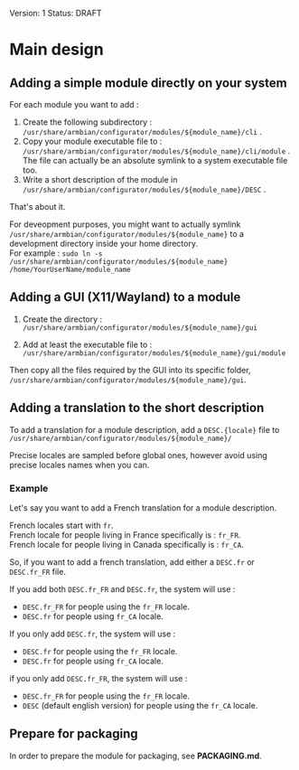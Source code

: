Version: 1
Status: DRAFT

# Main design

## Adding a simple module directly on your system

For each module you want to add :

1. Create the following subdirectory :  
`/usr/share/armbian/configurator/modules/${module_name}/cli` .
2. Copy your module executable file to :  
`/usr/share/armbian/configurator/modules/${module_name}/cli/module` .  
The file can actually be an absolute symlink to a system executable
file too.
3. Write a short description of the module in  
`/usr/share/armbian/configurator/modules/${module_name}/DESC` .

That's about it.  

For deveopment purposes, you might want to actually symlink
`/usr/share/armbian/configurator/modules/${module_name}` to
a development directory inside your home directory.  
For example :
`sudo ln -s /usr/share/armbian/configurator/modules/${module_name} /home/YourUserName/module_name`

## Adding a GUI (X11/Wayland) to a module

1. Create the directory :  
`/usr/share/armbian/configurator/modules/${module_name}/gui`

2. Add at least the executable file to :  
`/usr/share/armbian/configurator/modules/${module_name}/gui/module`

Then copy all the files required by the GUI into its specific folder,  
`/usr/share/armbian/configurator/modules/${module_name}/gui`.

## Adding a translation to the short description

To add a translation for a module description,
add a `DESC.{locale}` file to
`/usr/share/armbian/configurator/modules/${module_name}/`

Precise locales are sampled before global ones, however
avoid using precise locales names when you can.

### Example

Let's say you want to add a French translation for a module
description.

French locales start with `fr`.  
French locale for people living in France specifically is : `fr_FR`.  
French locale for people living in Canada specifically is : `fr_CA`.

So, if you want to add a french translation, add either a
`DESC.fr` or `DESC.fr_FR` file.

If you add both `DESC.fr_FR` and `DESC.fr`, the system will use :

* `DESC.fr_FR` for people using the `fr_FR` locale.  
* `DESC.fr` for people using `fr_CA` locale.

If you only add `DESC.fr`, the system will use :

* `DESC.fr` for people using the `fr_FR` locale.  
* `DESC.fr` for people using `fr_CA` locale.

if you only add `DESC.fr_FR`, the system will use :

* `DESC.fr_FR` for people using the `fr_FR` locale.  
* `DESC` (default english version) for people using the `fr_CA` locale.

## Prepare for packaging

In order to prepare the module for packaging, see **PACKAGING.md**.